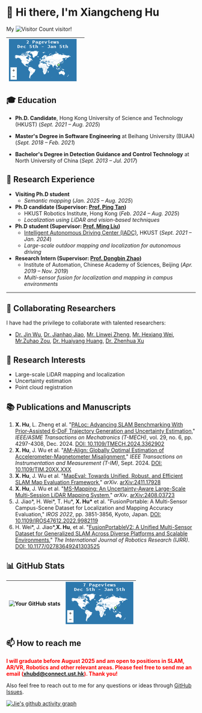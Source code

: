 # 👋 Hi there, I'm Xiangcheng Hu

My ![Visitor Count](https://profile-counter.glitch.me/JokerJohn/count.svg) visitor!

| <a href="https://mapmyvisitors.com/web/1bxbk"  title="Visit tracker"><img src="./README/map-1736061925612-8.png" /></a> |      |
| ------------------------------------------------------------ | ---- |



## 🎓 Education

- **Ph.D. Candidate**, Hong Kong University of Science and Technology (HKUST) (*Sept. 2021 – Aug. 2025*)
  
- **Master's Degree in Software Engineering** at Beihang University (BUAA) (*Sept. 2018 – Feb. 2021*)
	
- **Bachelor's Degree in Detection Guidance and Control Technology** at North University of China  (*Sept. 2013 – Jul. 2017*)

## 🔬 Research Experience

- **Visiting Ph.D student** 
  - *Semantic mapping* (*Jan. 2025 – Aug. 2025*)
- **Ph.D candidate  (Supervisor: [Prof. Ping Tan](https://ece.hkust.edu.hk/pingtan))**
  - HKUST Robotics Institute, Hong Kong (*Feb. 2024 – Aug. 2025*)
  - *Localization using LiDAR and vision-based techniques*
- **Ph.D student (Supervisor: [Prof. Ming Liu](https://scholar.google.com/citations?hl=en&user=CdV5LfQAAAAJ))** 
  - [Intelligent Autonomous Driving Center (IADC)](https://ram-lab.com/), HKUST (*Sept. 2021 – Jan. 2024*)
  - *Large-scale outdoor mapping and localization for autonomous driving*
- **Research Intern (Supervisor: [Prof. Dongbin Zhao](https://people.ucas.ac.cn/~zhaodongbin))**
  - Institute of Automation, Chinese Academy of Sciences, Beijing (*Apr. 2019 – Nov. 2019*)
  - *Multi-sensor fusion for localization and mapping in campus environments*

---

## 🤝 Collaborating Researchers

I have had the privilege to collaborate with talented researchers:
- [Dr. Jin Wu](https://zarathustr.github.io/), [Dr. Jianhao Jiao](https://gogojjh.github.io/),  [Mr. Linwei Zheng](https://scholar.google.com/citations?user=70iMcgoAAAAJ&hl=en), [Mr. Hexiang Wei](https://scholar.google.com/citations?user=VwOF_TkAAAAJ&hl=zh-CN), [Mr.Zuhao Zou](https://scholar.google.com/citations?user=mcDnbBYAAAAJ&hl=zh-TW), [Dr. Huaiyang Huang](https://hyhuang1995.github.io/), [Dr. Zhenhua Xu](https://tonyxuqaq.github.io/)

## 🚀 Research Interests

- Large-scale LiDAR mapping and localization
- Uncertainty estimation
- Point cloud registration

## :books: Publications and Manuscripts

1. **X. Hu**, L. Zheng et al. "[PALoc: Advancing SLAM Benchmarking With Prior-Assisted 6-DoF Trajectory Generation and Uncertainty Estimation](https://github.com/JokerJohn/PALoc)," *IEEE/ASME Transactions on Mechatronics  (T-MECH)*, vol. 29, no. 6, pp. 4297-4308, Dec. 2024. [DOI: 10.1109/TMECH.2024.3362902](https://doi.org/10.1109/TMECH.2024.3362902)
2. **X. Hu**, J. Wu et al. "[AM-Align: Globally Optimal Estimation of Accelerometer-Magnetometer Misalignment](https://github.com/JokerJohn/AM_Align)," *IEEE Transactions on Instrumentation and Measurement (T-IM)*, Sept. 2024. [DOI: 10.1109/TIM.20XX.XXX](https://doi.org/10.1109/TIM.20XX.XXX)
3. **X. Hu**, J. Wu et al. "[MapEval: Towards Unified, Robust, and Efficient SLAM Map Evaluation Framework](https://github.com/JokerJohn/Cloud_Map_Evaluation)," *arXiv*. [arXiv:2411.17928](https://arxiv.org/abs/2411.17928)
4. **X. Hu**, J. Wu et al. "[MS-Mapping: An Uncertainty-Aware Large-Scale Multi-Session LiDAR Mapping System](https://github.com/JokerJohn/MS-Mapping)," *arXiv*. [arXiv:2408.03723](https://arxiv.org/abs/2408.03723)
5. J. Jiao\*, H. Wei\*, T. Hu\*, **X. Hu\*** et al. "FusionPortable: A Multi-Sensor Campus-Scene Dataset for Localization and Mapping Accuracy Evaluation," *IROS 2022*, pp. 3851-3856, Kyoto, Japan. [DOI: 10.1109/IROS47612.2022.9982119](https://doi.org/10.1109/IROS47612.2022.9982119)
6. H. Wei\*, J. Jiao\*,**X. Hu**, et al. "[FusionPortableV2: A Unified Multi-Sensor Dataset for Generalized SLAM Across Diverse Platforms and Scalable Environments](https://journals.sagepub.com/doi/full/10.1177/02783649241303525)," *The International Journal of Robotics Research (IJRR)*. [DOI: 10.1177/02783649241303525](https://doi.org/10.1177/02783649241303525)

## 📊 GitHub Stats

| ![Your GitHub stats](https://github-readme-stats.vercel.app/api?username=JokerJohn&show_icons=true&theme=buefy) | <a href="https://mapmyvisitors.com/web/1bxbk"  title="Visit tracker"><img src="./README/map.png" /></a> |
| ------------------------------------------------------------ | ------------------------------------------------------------ |



## 📫 How to reach me

<span style="color:red">**I will graduate before August 2025 and am open to positions in SLAM, AR/VR, Robotics and other relevant areas. Please feel free to send me an email (xhubd@connect.ust.hk). Thank you!**</span>

Also feel free to reach out to me for any questions or ideas through [GitHub Issues](https://github.com/JokerJohn/JokerJohn/issues).

[![Jie's github activity graph](https://github-readme-activity-graph.vercel.app/graph?username=JokerJohn&theme=react)](https://github.com/ashutosh00710/github-readme-activity-graph)



